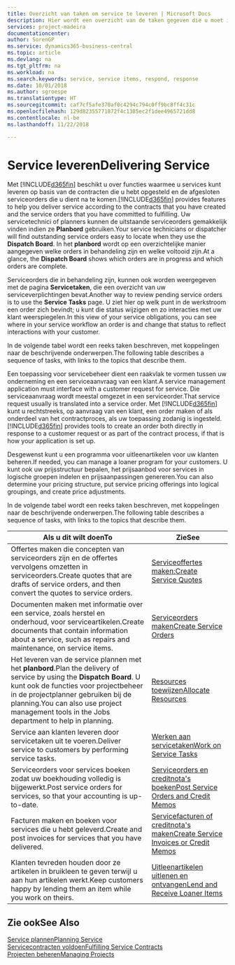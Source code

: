```yaml
---
title: Overzicht van taken om service te leveren | Microsoft Docs
description: Hier wordt een overzicht van de taken gegeven die u moet instellen om ervoor te zorgen dat u kwaliteitsservice levert en afspraken met klanten nakomt.
services: project-madeira
documentationcenter: 
author: SorenGP
ms.service: dynamics365-business-central
ms.topic: article
ms.devlang: na
ms.tgt_pltfrm: na
ms.workload: na
ms.search.keywords: service, service items, respond, response
ms.date: 10/01/2018
ms.author: sgroespe
ms.translationtype: HT
ms.sourcegitcommit: caf7cf5afe370af0c4294c794c0ff9bc8ff4c31c
ms.openlocfilehash: 129d82355771872f4c1385ec2f1dee4965721dd8
ms.contentlocale: nl-be
ms.lasthandoff: 11/22/2018

---
```

# <a name="delivering-service"></a><span data-ttu-id="bdd08-103">Service leveren</span><span class="sxs-lookup"><span data-stu-id="bdd08-103">Delivering Service</span></span>
<span data-ttu-id="bdd08-104">Met [!INCLUDE[d365fin](includes/d365fin_md.md)] beschikt u over functies waarmee u services kunt leveren op basis van de contracten die u hebt opgesteld en de afgesloten serviceorders die u dient na te komen.</span><span class="sxs-lookup"><span data-stu-id="bdd08-104">[!INCLUDE[d365fin](includes/d365fin_md.md)] provides features to help you deliver service according to the contracts that you have created and the service orders that you have committed to fulfilling.</span></span> <span data-ttu-id="bdd08-105">Uw servicetechnici of planners kunnen de uitstaande serviceorders gemakkelijk vinden indien ze **Planbord** gebruiken.</span><span class="sxs-lookup"><span data-stu-id="bdd08-105">Your service technicians or dispatcher will find outstanding service orders easy to locate when they use the **Dispatch Board**.</span></span> <span data-ttu-id="bdd08-106">In het **planbord** wordt op een overzichtelijke manier aangegeven welke orders in behandeling zijn en welke voltooid zijn.</span><span class="sxs-lookup"><span data-stu-id="bdd08-106">At a glance, the **Dispatch Board** shows which orders are in progress and which orders are complete.</span></span>  
  
<span data-ttu-id="bdd08-107">Serviceorders die in behandeling zijn, kunnen ook worden weergegeven met de pagina **Servicetaken**, die een overzicht van uw serviceverplichtingen bevat.</span><span class="sxs-lookup"><span data-stu-id="bdd08-107">Another way to review pending service orders is to use the **Service Tasks** page.</span></span> <span data-ttu-id="bdd08-108">U ziet hier op welk punt in de werkstroom een order zich bevindt; u kunt die status wijzigen en zo interacties met uw klant weerspiegelen.</span><span class="sxs-lookup"><span data-stu-id="bdd08-108">In this view of your service obligations, you can see where in your service workflow an order is and change that status to reflect interactions with your customer.</span></span>  
  
<span data-ttu-id="bdd08-109">In de volgende tabel wordt een reeks taken beschreven, met koppelingen naar de beschrijvende onderwerpen.</span><span class="sxs-lookup"><span data-stu-id="bdd08-109">The following table describes a sequence of tasks, with links to the topics that describe them.</span></span>   

<span data-ttu-id="bdd08-110">Een toepassing voor servicebeheer dient een raakvlak te vormen tussen uw onderneming en een serviceaanvraag van een klant.</span><span class="sxs-lookup"><span data-stu-id="bdd08-110">A service management application must interface with a customer request for service.</span></span> <span data-ttu-id="bdd08-111">Die serviceaanvraag wordt meestal omgezet in een serviceorder.</span><span class="sxs-lookup"><span data-stu-id="bdd08-111">That service request usually is translated into a service order.</span></span> <span data-ttu-id="bdd08-112">Met [!INCLUDE[d365fin](includes/d365fin_md.md)] kunt u rechtstreeks, op aanvraag van een klant, een order maken of als onderdeel van het contractproces, als uw toepassing zodanig is ingesteld.</span><span class="sxs-lookup"><span data-stu-id="bdd08-112">[!INCLUDE[d365fin](includes/d365fin_md.md)] provides tools to create an order both directly in response to a customer request or as part of the contract process, if that is how your application is set up.</span></span>  
  
<span data-ttu-id="bdd08-113">Desgewenst kunt u een programma voor uitleenartikelen voor uw klanten beheren.</span><span class="sxs-lookup"><span data-stu-id="bdd08-113">If needed, you can manage a loaner program for your customers.</span></span> <span data-ttu-id="bdd08-114">U kunt ook uw prijsstructuur bepalen, het prijsaanbod voor services in logische groepen indelen en prijsaanpassingen genereren.</span><span class="sxs-lookup"><span data-stu-id="bdd08-114">You can also determine your pricing structure, put service pricing offerings into logical groupings, and create price adjustments.</span></span>  
  
<span data-ttu-id="bdd08-115">In de volgende tabel wordt een reeks taken beschreven, met koppelingen naar de beschrijvende onderwerpen.</span><span class="sxs-lookup"><span data-stu-id="bdd08-115">The following table describes a sequence of tasks, with links to the topics that describe them.</span></span>   
  
|<span data-ttu-id="bdd08-116">**Als u dit wilt doen**</span><span class="sxs-lookup"><span data-stu-id="bdd08-116">**To**</span></span>|<span data-ttu-id="bdd08-117">**Zie**</span><span class="sxs-lookup"><span data-stu-id="bdd08-117">**See**</span></span>|  
|------------|-------------|  
|<span data-ttu-id="bdd08-118">Offertes maken die concepten van serviceorders zijn en de offertes vervolgens omzetten in serviceorders.</span><span class="sxs-lookup"><span data-stu-id="bdd08-118">Create quotes that are drafts of service orders, and then convert the quotes to service orders.</span></span>|[<span data-ttu-id="bdd08-119">Serviceoffertes maken:</span><span class="sxs-lookup"><span data-stu-id="bdd08-119">Create Service Quotes</span></span>](service-how-to-create-service-quotes.md)|
|<span data-ttu-id="bdd08-120">Documenten maken met informatie over een service, zoals herstel en onderhoud, voor serviceartikelen.</span><span class="sxs-lookup"><span data-stu-id="bdd08-120">Create documents that contain information about a service, such as repairs and maintenance, on service items.</span></span>|[<span data-ttu-id="bdd08-121">Serviceorders maken</span><span class="sxs-lookup"><span data-stu-id="bdd08-121">Create Service Orders</span></span>](service-how-to-create-service-orders.md)|
|<span data-ttu-id="bdd08-122">Het leveren van de service plannen met het **planbord**.</span><span class="sxs-lookup"><span data-stu-id="bdd08-122">Plan the delivery of service by using the **Dispatch Board**.</span></span> <span data-ttu-id="bdd08-123">U kunt ook de functies voor projectbeheer in de projectplanner gebruiken bij de planning.</span><span class="sxs-lookup"><span data-stu-id="bdd08-123">You can also use project management tools in the Jobs department to help in planning.</span></span>|[<span data-ttu-id="bdd08-124">Resources toewijzen</span><span class="sxs-lookup"><span data-stu-id="bdd08-124">Allocate Resources</span></span>](service-how-to-allocate-resources.md)|  
|<span data-ttu-id="bdd08-125">Service aan klanten leveren door servicetaken uit te voeren.</span><span class="sxs-lookup"><span data-stu-id="bdd08-125">Deliver service to customers by performing service tasks.</span></span>|[<span data-ttu-id="bdd08-126">Werken aan servicetaken</span><span class="sxs-lookup"><span data-stu-id="bdd08-126">Work on Service Tasks</span></span>](service-how-to-work-on-service-tasks.md)|  
|<span data-ttu-id="bdd08-127">Serviceorders voor services boeken zodat uw boekhouding volledig is bijgewerkt.</span><span class="sxs-lookup"><span data-stu-id="bdd08-127">Post service orders for services, so that your accounting is up-to-date.</span></span>|[<span data-ttu-id="bdd08-128">Serviceorders en creditnota's boeken</span><span class="sxs-lookup"><span data-stu-id="bdd08-128">Post Service Orders and Credit Memos</span></span>](service-how-to-post-service-orders.md)|  
|<span data-ttu-id="bdd08-129">Facturen maken en boeken voor services die u hebt geleverd.</span><span class="sxs-lookup"><span data-stu-id="bdd08-129">Create and post invoices for services that you have delivered.</span></span>|[<span data-ttu-id="bdd08-130">Servicefacturen of creditnota's maken</span><span class="sxs-lookup"><span data-stu-id="bdd08-130">Create Service Invoices or Credit Memos</span></span>](service-how-create-invoices.md)|  
|<span data-ttu-id="bdd08-131">Klanten tevreden houden door ze artikelen in bruikleen te geven terwijl u aan hun artikelen werkt.</span><span class="sxs-lookup"><span data-stu-id="bdd08-131">Keep customers happy by lending them an item while you work on theirs.</span></span>| [<span data-ttu-id="bdd08-132">Uitleenartikelen uitlenen en ontvangen</span><span class="sxs-lookup"><span data-stu-id="bdd08-132">Lend and Receive Loaner Items</span></span>](service-how-to-lend-receive-loaners.md)|
  
## <a name="see-also"></a><span data-ttu-id="bdd08-133">Zie ook</span><span class="sxs-lookup"><span data-stu-id="bdd08-133">See Also</span></span>  
[<span data-ttu-id="bdd08-134">Service plannen</span><span class="sxs-lookup"><span data-stu-id="bdd08-134">Planning Service</span></span>](service-plan-service.md)  
[<span data-ttu-id="bdd08-135">Servicecontracten voldoen</span><span class="sxs-lookup"><span data-stu-id="bdd08-135">Fulfilling Service Contracts</span></span>](service-fulfill-service-contracts.md)  
[<span data-ttu-id="bdd08-136">Projecten beheren</span><span class="sxs-lookup"><span data-stu-id="bdd08-136">Managing Projects</span></span>](projects-manage-projects.md)  

